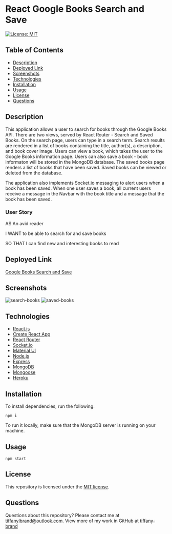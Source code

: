 # React Google Books Search and Save

[![License: MIT](https://img.shields.io/github/license/tiffany-brand/google-books-search-and-save?style=plastic)](./LICENSE)

## Table of Contents

* [Description](#description)
* [Deployed Link](#deployed-link)
* [Screenshots](#screenshots)
* [Technologies](#technologies)
* [Installation](#installation)
* [Usage](#usage)
* [License](#license)
* [Questions](#questions)

## Description
This application allows a user to search for books through the Google Books API. There are two views, served by React Router - Search and Saved Books.  On the search page, users can type in a search term. Search results are rendered in a list of books containing the title, author(s), a description, and book cover image. Users can view a book, which takes the user to the Google Books information page. Users can also save a book - book informaton will be stored in the MongoDB database. The saved books page renders a list of books that have been saved. Saved books can be viewed or deleted from the database.

The application also implements Socket.io messaging to alert users when a book has been saved. When one user saves a book, all current users receive a message in the Navbar with the book title and a message that the book has been saved.

### User Story

AS An avid reader

I WANT to be able to search for and save books

SO THAT I can find new and interesting books to read



## Deployed Link

[Google Books Search and Save](https://gb-search-n-save.herokuapp.com/)

## Screenshots

![search-books](https://user-images.githubusercontent.com/16748389/99197323-caa32d00-275f-11eb-86a1-968332ccf356.JPG)
![saved-books](https://user-images.githubusercontent.com/16748389/99197324-cb3bc380-275f-11eb-9bbb-055a2c65c048.JPG)


## Technologies

* [React.js](https://reactjs.org/)
* [Create React App](https://github.com/facebook/create-react-app)
* [React Router](https://reactrouter.com/)
* [Socket.io](https://socket.io/)
* [Material UI](https://material-ui.com/)
* [Node.js](https://nodejs.org/)
* [Express](https://expressjs.com/)
* [MongoDB](https://www.mongodb.com/)
* [Mongoose](https://mongoosejs.com/)
* [Heroku](https://heroku.com)



## Installation

To install dependencies, run the following:

`
npm i
`

To run it locally, make sure that the MongoDB server is running on your machine.

## Usage


`
npm start
`

## License

This repository is licensed under the [MIT license](./LICENSE).

## Questions

Questions about this repository? Please contact me at [tiffanylbrand@outlook.com](mailto:tiffanylbrand@outlook.com). View more of my work in GitHub at [tiffany-brand](https://github.com/tiffany-brand) 
